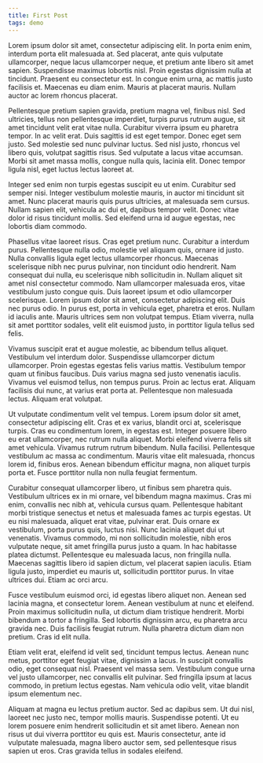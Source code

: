 ```yaml
---
title: First Post
tags: demo
---
```


Lorem ipsum dolor sit amet, consectetur adipiscing elit. In porta enim enim, interdum porta elit malesuada at. Sed placerat, ante quis vulputate ullamcorper, neque lacus ullamcorper neque, et pretium ante libero sit amet sapien. Suspendisse maximus lobortis nisl. Proin egestas dignissim nulla at tincidunt. Praesent eu consectetur est. In congue enim urna, ac mattis justo facilisis et. Maecenas eu diam enim. Mauris at placerat mauris. Nullam auctor ac lorem rhoncus placerat.

Pellentesque pretium sapien gravida, pretium magna vel, finibus nisl. Sed ultricies, tellus non pellentesque imperdiet, turpis purus rutrum augue, sit amet tincidunt velit erat vitae nulla. Curabitur viverra ipsum eu pharetra tempor. In ac velit erat. Duis sagittis id est eget tempor. Donec eget sem justo. Sed molestie sed nunc pulvinar luctus. Sed nisl justo, rhoncus vel libero quis, volutpat sagittis risus. Sed vulputate a lacus vitae accumsan. Morbi sit amet massa mollis, congue nulla quis, lacinia elit. Donec tempor ligula nisl, eget luctus lectus laoreet at.

Integer sed enim non turpis egestas suscipit eu ut enim. Curabitur sed semper nisi. Integer vestibulum molestie mauris, in auctor mi tincidunt sit amet. Nunc placerat mauris quis purus ultricies, at malesuada sem cursus. Nullam sapien elit, vehicula ac dui et, dapibus tempor velit. Donec vitae dolor id risus tincidunt mollis. Sed eleifend urna id augue egestas, nec lobortis diam commodo.

Phasellus vitae laoreet risus. Cras eget pretium nunc. Curabitur a interdum purus. Pellentesque nulla odio, molestie vel aliquam quis, ornare id justo. Nulla convallis ligula eget lectus ullamcorper rhoncus. Maecenas scelerisque nibh nec purus pulvinar, non tincidunt odio hendrerit. Nam consequat dui nulla, eu scelerisque nibh sollicitudin in. Nullam aliquet sit amet nisl consectetur commodo. Nam ullamcorper malesuada eros, vitae vestibulum justo congue quis. Duis laoreet ipsum et odio ullamcorper scelerisque. Lorem ipsum dolor sit amet, consectetur adipiscing elit. Duis nec purus odio. In purus est, porta in vehicula eget, pharetra et eros. Nullam id iaculis ante. Mauris ultrices sem non volutpat tempus. Etiam viverra, nulla sit amet porttitor sodales, velit elit euismod justo, in porttitor ligula tellus sed felis.

Vivamus suscipit erat et augue molestie, ac bibendum tellus aliquet. Vestibulum vel interdum dolor. Suspendisse ullamcorper dictum ullamcorper. Proin egestas egestas felis varius mattis. Vestibulum tempor quam ut finibus faucibus. Duis varius magna sed justo venenatis iaculis. Vivamus vel euismod tellus, non tempus purus. Proin ac lectus erat. Aliquam facilisis dui nunc, at varius erat porta at. Pellentesque non malesuada lectus. Aliquam erat volutpat.

Ut vulputate condimentum velit vel tempus. Lorem ipsum dolor sit amet, consectetur adipiscing elit. Cras et ex varius, blandit orci at, scelerisque turpis. Cras eu condimentum lorem, in egestas est. Integer posuere libero eu erat ullamcorper, nec rutrum nulla aliquet. Morbi eleifend viverra felis sit amet vehicula. Vivamus rutrum rutrum bibendum. Nulla facilisi. Pellentesque vestibulum ac massa ac condimentum. Mauris vitae elit malesuada, rhoncus lorem id, finibus eros. Aenean bibendum efficitur magna, non aliquet turpis porta et. Fusce porttitor nulla non nulla feugiat fermentum.

Curabitur consequat ullamcorper libero, ut finibus sem pharetra quis. Vestibulum ultrices ex in mi ornare, vel bibendum magna maximus. Cras mi enim, convallis nec nibh at, vehicula cursus quam. Pellentesque habitant morbi tristique senectus et netus et malesuada fames ac turpis egestas. Ut eu nisi malesuada, aliquet erat vitae, pulvinar erat. Duis ornare ex vestibulum, porta purus quis, luctus nisi. Nunc lacinia aliquet dui ut venenatis. Vivamus commodo, mi non sollicitudin molestie, nibh eros vulputate neque, sit amet fringilla purus justo a quam. In hac habitasse platea dictumst. Pellentesque eu malesuada lacus, non fringilla nulla. Maecenas sagittis libero id sapien dictum, vel placerat sapien iaculis. Etiam ligula justo, imperdiet eu mauris ut, sollicitudin porttitor purus. In vitae ultrices dui. Etiam ac orci arcu.

Fusce vestibulum euismod orci, id egestas libero aliquet non. Aenean sed lacinia magna, et consectetur lorem. Aenean vestibulum at nunc et eleifend. Proin maximus sollicitudin nulla, ut dictum diam tristique hendrerit. Morbi bibendum a tortor a fringilla. Sed lobortis dignissim arcu, eu pharetra arcu gravida nec. Duis facilisis feugiat rutrum. Nulla pharetra dictum diam non pretium. Cras id elit nulla.

Etiam velit erat, eleifend id velit sed, tincidunt tempus lectus. Aenean nunc metus, porttitor eget feugiat vitae, dignissim a lacus. In suscipit convallis odio, eget consequat nisl. Praesent vel massa sem. Vestibulum congue urna vel justo ullamcorper, nec convallis elit pulvinar. Sed fringilla ipsum at lacus commodo, in pretium lectus egestas. Nam vehicula odio velit, vitae blandit ipsum elementum nec.

Aliquam at magna eu lectus pretium auctor. Sed ac dapibus sem. Ut dui nisl, laoreet nec justo nec, tempor mollis mauris. Suspendisse potenti. Ut eu lorem posuere enim hendrerit sollicitudin et sit amet libero. Aenean non risus ut dui viverra porttitor eu quis est. Mauris consectetur, ante id vulputate malesuada, magna libero auctor sem, sed pellentesque risus sapien ut eros. Cras gravida tellus in sodales eleifend.
